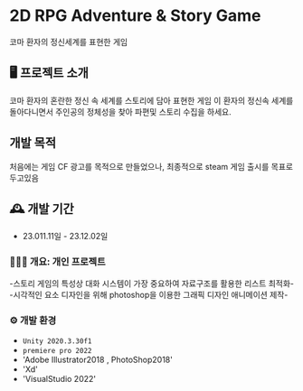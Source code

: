 # 2D RPG Adventure & Story Game
코마 환자의 정신세계를 표현한 게임 

## 🖥️ 프로젝트 소개
코마 환자의 혼란한 정신 속 세계를 스토리에 담아 표현한 게임
이 환자의 정신속 세계를 돌아다니면서 주인공의 정체성을 찾아 파편및 
스토리 수집을 하세요.
<br>
## 개발 목적
처음에는 게임 CF 광고를 목적으로 만들었으나, 최종적으로 steam 게임 출시를 목표로 두고있음

## 🕰️ 개발 기간
* 23.011.11일 - 23.12.02일

### 🧑‍🤝‍🧑 개요: 개인 프로젝트
 -스토리 게임의 특성상 대화 시스템이 가장 중요하여 자료구조를 활용한 리스트 최적화-
 -시각적인 요소 디자인을 위해 photoshop을 이용한 그래픽 디자인 애니메이션 제작-
   
### ⚙️ 개발 환경
- `Unity 2020.3.30f1`
- `premiere pro 2022`
- 'Adobe Illustrator2018 , PhotoShop2018'
- 'Xd'
- 'VisualStudio 2022'
